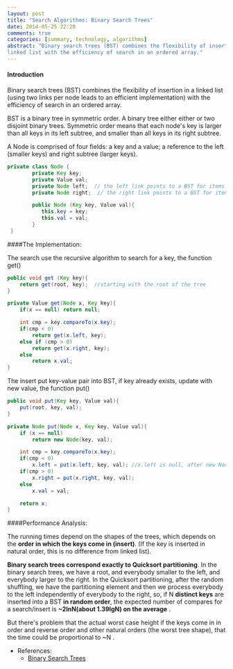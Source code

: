 ```yaml
---
layout: post
title: "Search Algorithms: Binary Search Trees"
date: 2014-05-25 22:20
comments: true
categories: [summary, technology, algorithms]
abstract: "Binary search trees (BST) combines the flexibility of insertion in a
linked list with the efficiency of search in an ordered array."
---
```

#### Introduction
Binary search trees (BST) combines the flexibility of insertion in a
linked list (using two links per node leads to an efficient
implementation) with the efficiency of search in an ordered array.

BST is a binary tree in symmetric order. A binary tree either either
or two disjoint binary trees.  Symmetric order means that each node's
key is larger than all keys in its left subtree, and smaller than all
keys in its right subtree.

A Node is comprised of four fields: a key and a value; a reference to
the left (smaller keys) and right subtree (larger keys).

~~~ java
private class Node {
        private Key key;   
        private Value val;
        private Node left;  // the left link points to a BST for items with smaller keys
        private Node right;  // the right link points to a BST for items with larger keys

        public Node (Key key, Value val){
           this.key = key;
           this.val = val;
        }
 }
~~~
####The Implementation:

The search use the recursive algorithm to search for a key, the function get()

~~~ java
public void get (Key key){
    return get(root, key);  //starting with the root of the tree
}

private Value get(Node x, Key key){
    if(x == null) return null;

    int cmp = key.compareTo(x.key);
    if(cmp < 0)
        return get(x.left, key);
    else if (cmp > 0)
        return get(x.right, key);
    else
        return x.val;
}
~~~

The insert put key-value pair into BST, if key already exists, update
with new value, the function put()

~~~ java
public void put(Key key, Value val){
    put(root, key, val);
}

private Node put(Node x, Key key, Value val){
    if (x == null)
        return new Node(key, val);

    int cmp = key.compareTo(x.key);
    if(cmp < 0)
        x.left = put(x.left, key, val); //x.left is null, after new Node, put this ref to the new node into x.left
    if(cmp > 0)
        x.right = put(x.right, key, val);
    else
        x.val = val;

    return x;
}
~~~
####Performance Analysis:

The running times depend on the shapes of the trees, which depends on the **order in which the
keys come in (insert)**.  (If the key is inserted in natural order, this is no difference from
linked list).

**Binary search trees correspond exactly to Quicksort partitioning**. In
the binary search trees, we have a root, and everybody smaller to the
left, and everybody larger to the right. In the Quicksort
partitioning, after the random shuffling, we have the partitioning
element and then we process everybody to the left independently of
everybody to the right, so, if N **distinct keys** are inserted into a BST
**in random order**, the expected number of compares for a
search/insert is **~2lnN(about 1.39lgN) on the average** .

But there's problem that the actual worst
case height if the keys come in in order and reverse order and other
natural orders (the worst tree shape), that the time could be proportional to ~N .

* References:
  - [Binary Search Trees](http://algs4.cs.princeton.edu/32bst/)
